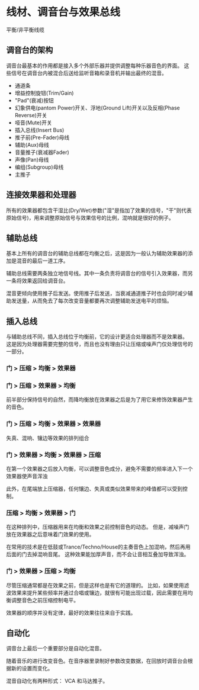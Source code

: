 # 线材、调音台与效果总线

平衡/非平衡线缆

## 调音台的架构

调音台最基本的作用都是接入多个外部乐器并提供调整每种乐器音色的界面。
这些信号在调音台内被混合后送给监听音箱和录音机并输出最终的混音。

- 通道条
- 增益控制旋钮(Trim/Gain)
- "Pad"(衰减)按钮
- 幻象供电(pantom Power)开关、浮地(Ground Lift)开关以及反相(Phase Reverse)开关
- 哑音(Mute)开关
- 插入总线(Insert Bus)
- 推子前(Pre-Fader)母线
- 辅助(Aux)母线
- 音量推子(衰减器Fader)
- 声像(Pan)母线
- 编组(Subgroup)母线
- 主推子

## 连接效果器和处理器

所有的效果器都包含干湿比(Dry/Wet)参数("湿"是指加了效果的信号，"干"则代表原始信号)，用来调整原始信号与效果信号的比例，混响就是很好的例子。

## 辅助总线

基本上所有的调音台的辅助总线都在均衡之后，这是因为一般认为辅助效果器的添加是混音的最后一道工序。

辅助总线需要两条独立地信号线。其中一条负责将调音台的信号引入效果器，而另一条将效果返回给调音台。

混音更倾向使用推子后发送。使用推子后发送，当衰减通道推子时也会同时减少辅助发送量，从而免去了每次改变音量都要再次调整辅助发送电平的烦恼。

## 插入总线

与辅助总线不同，插入总线位于均衡前，它的设计更适合处理器而不是效果器。
这是因为处理器需要完整的信号，而且也没有理由只让压缩或噪声门仅处理信号的一部分。

### 门 > 压缩 > 均衡 > 效果器

### 门 > 压缩 > 效果器 > 均衡

前半部分保持信号的自然，而降均衡放在效果器之后是为了用它来修饰效果器产生的音色。

### 门 > 压缩 > 均衡 > 效果器 > 效果器

失真、混响、镶边等效果的排列组合

### 门 > 效果器 > 均衡 > 效果器 > 压缩

在第一个效果器之后放入均衡，可以调整音色成分，避免不需要的频率进入下一个效果器使声音浑浊

此外，在尾端放上压缩器，任何镶边、失真或类似效果带来的峰值都可以受到控制。

### 压缩 > 均衡 > 效果器 > 门

在这种排列中，压缩器用来在均衡和效果之前控制音色的动态。
但是，减噪声门放在效果器之后意味着门效果的使用。

在常用的技术是在低鼓或Trance/Techno/House的主奏音色上加混响，然后再用后面的门去掉混响音尾。
这种效果能加厚声音，而不会让音相互叠加导致浑浊。

### 门 > 效果器 > 压缩 > 均衡

尽管压缩通常都是在效果之前，但是这样也是有它的道理的。
比如，如果使用滤波效果来提升某些频率并通过合唱或镶边，就很有可能出现过载，因此需要在用均衡调整音色之前压缩控制电平。

效果器的顺序并没有定律，最好的效果往往来自于实践。

## 自动化

调音台上最后一个重要部分是自动化混音。

随着音乐的进行改变音色。在音序器里录制好参数改变数据，在回放时调音台会根据新的设置而变化。

混音自动化有两种形式： VCA 和马达推子。